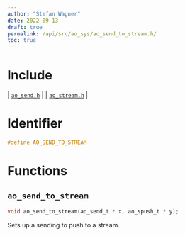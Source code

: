 ```yaml
---
author: "Stefan Wagner"
date: 2022-09-13
draft: true
permalink: /api/src/ao_sys/ao_send_to_stream.h/
toc: true
---
```


# Include

| [`ao_send.h`](ao_send.h.md) |
| [`ao_stream.h`](ao_stream.h.md) |

# Identifier

```c
#define AO_SEND_TO_STREAM
```

# Functions

## `ao_send_to_stream`

```c
void ao_send_to_stream(ao_send_t * x, ao_spush_t * y);
```

Sets up a sending to push to a stream.
